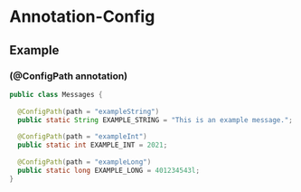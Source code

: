 # Annotation-Config

## Example

### (@ConfigPath annotation)

```java
public class Messages {
  
  @ConfigPath(path = "exampleString")
  public static String EXAMPLE_STRING = "This is an example message.";
  
  @ConfigPath(path = "exampleInt")
  public static int EXAMPLE_INT = 2021;
  
  @ConfigPath(path = "exampleLong")
  public static long EXAMPLE_LONG = 401234543l;
}
```
